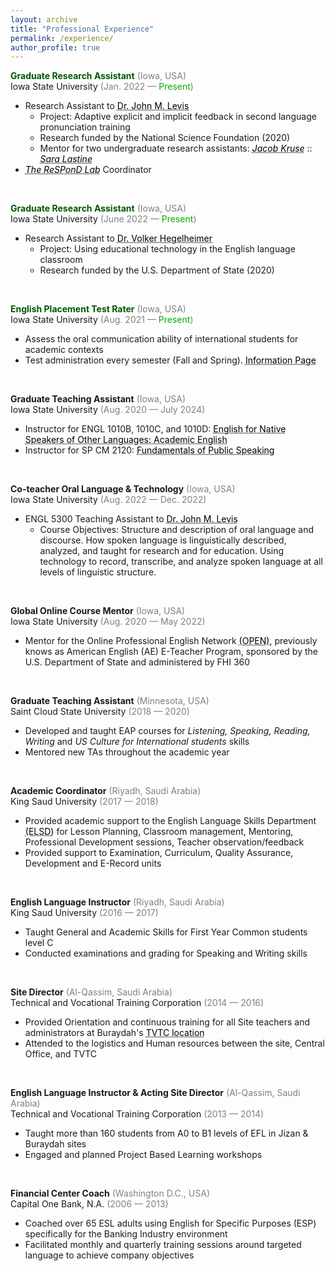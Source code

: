 ```yaml
---
layout: archive
title: "Professional Experience"
permalink: /experience/
author_profile: true
---
```


<span style="color: #005700">**Graduate Research Assistant**</span> <span style="color:grey">(Iowa, USA)</span><br/>
Iowa State University <span style="color:grey">(Jan. 2022 — <span style="color: #00ad00">Present</span>)</span><br/>
+ Research Assistant to <a href="https://faculty.sites.iastate.edu/jlevis/" target="_blank" style="color: black; text-decoration: underline;text-decoration-style: dotted;">Dr. John M. Levis</a><br/>
  + Project: Adaptive explicit and implicit feedback in second language pronunciation training<br/>
  + Research funded by the National Science Foundation (2020)<br/>
  + Mentor for two undergraduate research assistants: <a href="https://www.linkedin.com/in/jacobjkruse/" target="_blank" style="color: black; text-decoration: underline;text-decoration-style: dotted;"><i>Jacob Kruse</i></a> :: <a href="https://www.linkedin.com/in/sara-lastine-aa3154203/" target="_blank" style="color: black; text-decoration: underline;text-decoration-style: dotted;"><i>Sara Lastine</i></a><br/>
+ <i><a href="https://bit.ly/respondlab" target="_blank" style="color: black; text-decoration: underline;text-decoration-style: dotted;">The ReSPonD Lab</a></i> Coordinator
<br/>

<span style="color: #005700">**Graduate Research Assistant**</span> <span style="color:grey">(Iowa, USA)</span><br/>
Iowa State University <span style="color:grey">(June 2022 — <span style="color: #00ad00">Present</span>)</span><br/>
+ Research Assistant to <a href="https://engl.iastate.edu/directory/volker-hegelheimer/" target="_blank" style="color: black; text-decoration: underline;text-decoration-style: dotted;">Dr. Volker Hegelheimer</a><br/>
  + Project: Using educational technology in the English language classroom<br/>
  + Research funded by the U.S. Department of State (2020)<br/>
<br/>

<span style="color: #005700">**English Placement Test Rater**</span> <span style="color:grey">(Iowa, USA)</span><br/>
Iowa State University <span style="color:grey">(Aug. 2021 — <span style="color: #00ad00">Present</span>)</span><br/>
+ Assess the oral communication ability of international students for academic contexts
+ Test administration every semester (Fall and Spring). <a href="https://apling.engl.iastate.edu/english-placement-test/" target="_blank" style="color: black; text-decoration: underline;text-decoration-style: dotted;">Information Page</a><br/>
<br/>

**Graduate Teaching Assistant** <span style="color:grey">(Iowa, USA)</span><br/>
Iowa State University <span style="color:grey">(Aug. 2020 — July 2024)</span><br/>
+ Instructor for ENGL 1010B, 1010C, and 1010D: <a href="https://apling.engl.iastate.edu/esl-courses/" target="_blank" style="color: black; text-decoration: underline;text-decoration-style: dotted;">English for Native Speakers of Other Languages: Academic English</a><br/>
+ Instructor for SP CM 2120: <a href="https://engl.iastate.edu/isucomm/speech-communication/" target="_blank" style="color: black; text-decoration: underline;text-decoration-style: dotted;">Fundamentals of Public Speaking</a><br/>
<br/>

**Co-teacher Oral Language & Technology** <span style="color:grey">(Iowa, USA)</span><br/>
Iowa State University <span style="color:grey">(Aug. 2022 — Dec. 2022)</span><br/>
+ ENGL 5300 Teaching Assistant to <a href="https://faculty.sites.iastate.edu/jlevis/" target="_blank" style="color: black; text-decoration: underline;text-decoration-style: dotted;">Dr. John M. Levis</a><br/>
  + Course Objectives: Structure and description of oral language and discourse. How spoken language is linguistically described, analyzed, and taught for research and for education. Using technology to record, transcribe, and analyze spoken language at all levels of linguistic structure.<br/>
<br/>

**Global Online Course Mentor** <span style="color:grey">(Iowa, USA)</span><br/>
Iowa State University <span style="color:grey">(Aug. 2020 — May 2022)</span><br/>
+ Mentor for the Online Professional English Network <a href="https://www.openenglishprograms.org/dtawc" target="_blank" style="color: black; text-decoration: underline;text-decoration-style: dotted;">(OPEN)</a>, previously knows as American English (AE) E-Teacher Program, sponsored by the U.S. Department of State and administered by FHI 360<br/>
<br/>

**Graduate Teaching Assistant** <span style="color:grey">(Minnesota, USA)</span><br/>
Saint Cloud State University <span style="color:grey">(2018 — 2020)</span><br/>
+ Developed and taught EAP courses for _Listening, Speaking, Reading, Writing_ and _US Culture for International students_ skills<br/>
+ Mentored new TAs throughout the academic year<br/>
<br/>

**Academic Coordinator** <span style="color:grey">(Riyadh, Saudi Arabia)</span><br/>
King Saud University <span style="color:grey">(2017 — 2018)</span><br/>
+ Provided academic support to the English Language Skills Department <a href="https://cfy.ksu.edu.sa/en/node/1393" target="_blank" style="color: black; text-decoration: underline;text-decoration-style: dotted;">(ELSD)</a> for Lesson Planning, Classroom management, Mentoring, Professional Development sessions, Teacher observation/feedback<br/>
+ Provided support to Examination, Curriculum, Quality Assurance, Development and E-Record units<br/>
<br/>

**English Language Instructor** <span style="color:grey">(Riyadh, Saudi Arabia)</span><br/>
King Saud University <span style="color:grey">(2016 — 2017)</span><br/>
+ Taught General and Academic Skills for First Year Common students level C<br/>
+ Conducted examinations and grading for Speaking and Writing skills<br/>
<br/>

**Site Director** <span style="color:grey">(Al-Qassim, Saudi Arabia)</span><br/>
Technical and Vocational Training Corporation <span style="color:grey">(2014 — 2016)</span><br/>
+ Provided Orientation and continuous training for all Site teachers and administrators at Buraydah's <a href="https://sites.google.com/a/interlink.edu/malanazi/home/ada-hyyte-altdryb-waladaryyn" target="_blank" style="color: black; text-decoration: underline;text-decoration-style: dotted;">TVTC location</a><br/>
+ Attended to the logistics and Human resources between the site, Central Office, and TVTC<br/>
<br/>

**English Language Instructor & Acting Site Director** <span style="color:grey">(Al-Qassim, Saudi Arabia)</span><br/>
Technical and Vocational Training Corporation <span style="color:grey">(2013 — 2014)</span><br/>
+ Taught more than 160 students from A0 to B1 levels of EFL in Jizan & Buraydah sites<br/>
+ Engaged and planned Project Based Learning workshops<br/>
<br/>

**Financial Center Coach** <span style="color:grey">(Washington D.C., USA)</span><br/>
Capital One Bank, N.A. <span style="color:grey">(2006 — 2013)</span><br/>
+ Coached over 65 ESL adults using English for Specific Purposes (ESP) specifically for the Banking Industry environment<br/>
+ Facilitated monthly and quarterly training sessions around targeted language to achieve company objectives<br/>
